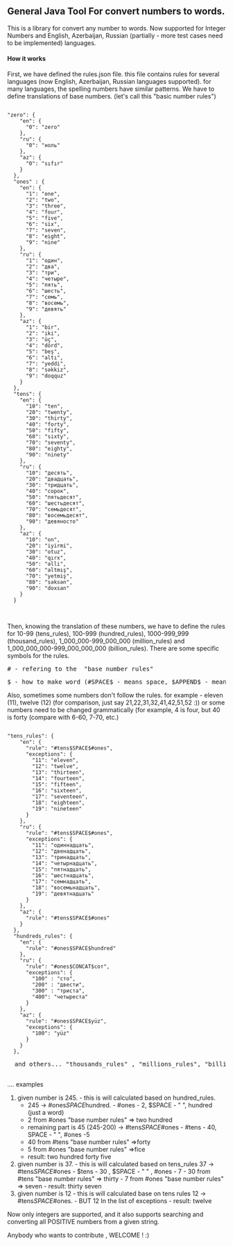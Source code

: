 ## General Java Tool For convert numbers to words.

This is a library for convert any number to words. Now supported for Integer Numbers and English, Azerbaijan, Russian (partially - more test cases need to be implemented) languages.

#### How it works

First, we have defined the rules.json file. this file contains rules for several languages (now English, Azerbaijan, Russian languages supported). for many languages, the spelling numbers have similar patterns. We have to define translations of base numbers. (let's call this "basic number rules")

<pre>
<code>
"zero": {
    "en": {
      "0": "zero"
    },
    "ru": {
      "0": "ноль"
    },
    "az": {
      "0": "sıfır"
    }
  },
  "ones" : {
    "en": {
      "1": "one",
      "2": "two",
      "3": "three",
      "4": "four",
      "5": "five",
      "6": "six",
      "7": "seven",
      "8": "eight",
      "9": "nine"
    },
    "ru": {
      "1": "один",
      "2": "два",
      "3": "три",
      "4": "четыре",
      "5": "пять",
      "6": "шесть",
      "7": "семь",
      "8": "восемь",
      "9": "девять"
    },
    "az": {
      "1": "bir",
      "2": "iki",
      "3": "üç",
      "4": "dörd",
      "5": "beş",
      "6": "altı",
      "7": "yeddi",
      "8": "səkkiz",
      "9": "doqquz"
    }
  },
  "tens": {
    "en": {
      "10": "ten",
      "20": "twenty",
      "30": "thirty",
      "40": "forty",
      "50": "fifty",
      "60": "sixty",
      "70": "seventy",
      "80": "eighty",
      "90": "ninety"
    },
    "ru": {
      "10": "десять",
      "20": "двадцать",
      "30": "тридцать",
      "40": "сорок",
      "50": "пятьдесят",
      "60": "шестьдесят",
      "70": "семьдесят",
      "80": "восемьдесят",
      "90": "девяносто"
    },
    "az": {
      "10": "on",
      "20": "iyirmi",
      "30": "otuz",
      "40": "qırx",
      "50": "əlli",
      "60": "altmış",
      "70": "yetmiş",
      "80": "səksən",
      "90": "doxsan"
    }
  }
  </code>
  </pre>
 
 Then, knowing the translation of these numbers, we have to define the rules for 10-99 (tens_rules), 100-999 (hundred_rules), 1000-999_999 (thousand_rules), 1_000_000-999_000_000 (million_rules) and 1_000_000_000-999_000_000_000 (billion_rules). There are some specific symbols for the rules.
 
  <pre># - refering to the  "base number rules" </pre>
  <pre>$ - how to make word (#SPACE$ - means space, $APPEND$ - means no any space)</pre>
  
  
Also, sometimes some numbers don't follow the rules. for example - eleven (11), twelve (12) (for comparison, just say 21,22,31,32,41,42,51,52 :)) or some numbers need to be changed grammatically (for example, 4 is four, but 40 is forty (compare with 6-60, 7-70, etc.)
<pre>
<code>
"tens_rules": {
    "en": {
      "rule": "#tens$SPACE$#ones",
      "exceptions": {
        "11": "eleven",
        "12": "twelve",
        "13": "thirteen",
        "14": "fourteen",
        "15": "fifteen",
        "16": "sixteen",
        "17": "seventeen",
        "18": "eighteen",
        "19": "nineteen"
      }
    },
    "ru": {
      "rule": "#tens$SPACE$#ones",
      "exceptions": {
        "11": "одиннадцать",
        "12": "двенадцать",
        "13": "тринадцать",
        "14": "четырнадцать",
        "15": "пятнадцать",
        "16": "шестнадцать",
        "17": "семнадцать",
        "18": "восемьнадцать",
        "19": "девятнадцать"
      }
    },
    "az": {
      "rule": "#tens$SPACE$#ones"
    }
  },
  "hundreds_rules": {
    "en": {
      "rule": "#ones$SPACE$hundred"
    },
    "ru": {
      "rule": "#ones$CONCAT$сот",
      "exceptions": {
        "100" : "сто",
        "200" : "двести",
        "300" : "триста",
        "400": "четыреста"
      }
    },
    "az": {
      "rule": "#ones$SPACE$yüz",
      "exceptions": {
        "100": "yüz"
      }
    }
  },
  </code>
  and others... "thousands_rules" , "millions_rules", "billions_rules"
  </pre>
....
 examples
 1. given number is 245. - this is will calculated based on hundred_rules.  
    - 245 -> #ones$SPACE$hundred. - #ones - 2, $SPACE - " ", hundred (just a word)
    -  2 from #ones "base number rules" => two hundred
    -  remaining part is 45 (245-200) -> #tens$SPACE$#ones - #tens - 40, SPACE - " ", #ones -5
    -  40 from #tens "base number rules" =>forty
    -  5 from #ones "base number rules" =>fice
    - result: two hundred forty five
  2. given number is 37. -  this is will calculated based on tens_rules
  37 -> #tens$SPACE$#ones - $tens - 30 , $SPACE - " " , #ones - 7
    -  30 from #tens "base number rules" => thirty
    -  7  from #ones "base number rules" => seven
    -  result: thirty seven
  3. given number is 12 - this is will calculated base on tens rules
  12 ->  #tens$SPACE$#ones. -  BUT 12 In the list of exceptions 
    -  result: twelve
      
   
Now only integers are supported, and it also supports searching and converting all POSITIVE numbers from a given string.

Anybody who wants to contribute , WELCOME ! :)
